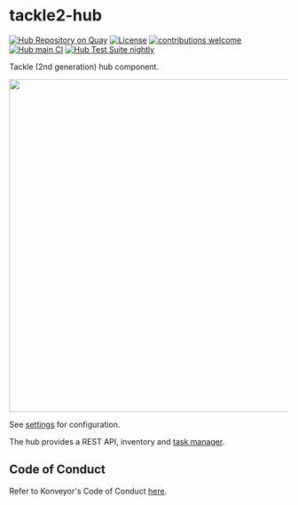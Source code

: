 # tackle2-hub

[![Hub Repository on Quay](https://quay.io/repository/konveyor/tackle2-hub/status "Hub Repository on Quay")](https://quay.io/repository/konveyor/tackle2-hub) [![License](http://img.shields.io/:license-apache-blue.svg)](http://www.apache.org/licenses/LICENSE-2.0.html) [![contributions welcome](https://img.shields.io/badge/contributions-welcome-brightgreen.svg?style=flat)](https://github.com/konveyor/tackle2-hub/pulls) [![Hub main CI](https://github.com/konveyor/tackle2-hub/actions/workflows/main.yml/badge.svg?branch=main)](https://github.com/konveyor/tackle2-hub/actions/workflows/main.yml) [![Hub Test Suite nightly](https://github.com/konveyor/tackle2-hub/actions/workflows/test-nightly.yml/badge.svg?branch=main)](https://github.com/konveyor/tackle2-hub/actions/workflows/test-nightly.yml)

Tackle (2nd generation) hub component.

<img src="https://github.com/konveyor/tackle2-hub/blob/main/arch.png" width="850" height="600">

See [settings](https://github.com/konveyor/tackle2-hub/blob/ab4977d68c9e4a8e1d0189f296ef1bafc447b92d/settings/README.md#settings)
for configuration.

The hub provides a REST API, inventory and
[task manager](https://github.com/konveyor/tackle2-hub/blob/ab4977d68c9e4a8e1d0189f296ef1bafc447b92d/task/README.md#manager).

## Code of Conduct
Refer to Konveyor's Code of Conduct [here](https://github.com/konveyor/community/blob/main/CODE_OF_CONDUCT.md).

